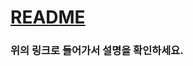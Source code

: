 # [README](https://github.com/De-cal/6-sprint-mission-FE?tab=readme-ov-file#%EC%8A%A4%ED%94%84%EB%A6%B0%ED%8A%B8-%EB%AF%B8%EC%85%98---%ED%8C%90%EB%8B%A4%EB%A7%88%EC%BC%93)

### 위의 링크로 들어가서 설명을 확인하세요.
